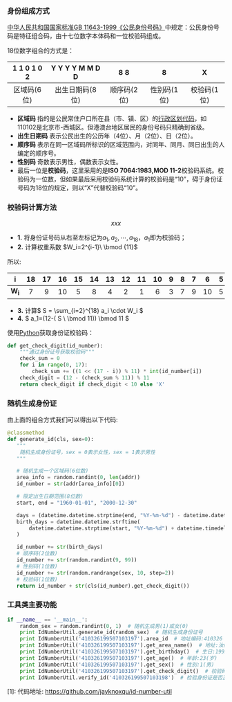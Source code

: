 ### 身份组成方式

[中华人民共和国国家标准](https://zh.wikipedia.org/wiki/%E4%B8%AD%E5%8D%8E%E4%BA%BA%E6%B0%91%E5%85%B1%E5%92%8C%E5%9B%BD%E5%9B%BD%E5%AE%B6%E6%A0%87%E5%87%86)[GB 11643-1999《公民身份号码》](https://zh.wikisource.org/wiki/GB_11643-1999_%E5%85%AC%E6%B0%91%E8%BA%AB%E4%BB%BD%E5%8F%B7%E7%A0%81)中规定：公民身份号码是特征组合码，由十七位数字本体码和一位校验码组成。

18位数字组合的方式是：

| 1 1 0 1 0	2 | Y Y	Y Y	M M D D | 8 8 | 8 | X |
| :---------: | :---------------: | :----: | :--: | :----: |
|    区域码(6位)    |  出生日期码(8位)     | 顺序码(2位) | 性别码(1位) | 校验码(1位) |


- **区域码** 指的是公民常住户口所在县（市、镇、区）的[行政区划代码](https://zh.wikipedia.org/wiki/%E4%B8%AD%E5%8D%8E%E4%BA%BA%E6%B0%91%E5%85%B1%E5%92%8C%E5%9B%BD%E8%A1%8C%E6%94%BF%E5%8C%BA%E5%88%92%E4%BB%A3%E7%A0%81)，如110102是北京市-西城区。但港澳台地区居民的身份号码只精确到省级。
- **出生日期码** 表示公民出生的公历年（4位）、月（2位）、日（2位）。
- **顺序码** 表示在同一区域码所标识的区域范围内，对同年、同月、同日出生的人编定的顺序号。
- **性别码** 奇数表示男性，偶数表示女性。
- 最后一位是**校验码**，这里采用的是**ISO 7064:1983,MOD 11-2**校验码系统。校验码为一位数，但如果最后采用校验码系统计算的校验码是“10”，碍于身份证号码为18位的规定，则以“X”代替校验码“10”。

### 校验码计算方法
<script type="text/javascript" src="http://cdn.mathjax.org/mathjax/latest/MathJax.js?config=default"></script>
 $$xxx$$
-  **1.** 将身份证号码从右至左标记为$a_1 , a_2 , \cdots , a_{18}$，$a_1$即为校验码；
-  **2.** 计算权重系数 $W_i=2^{i-1}\ \bmod \{11}$

所以:


|**i**|18|17|16|15|14|13|12|11|10|9|8|7|6|5|4|3|2|1|
|:-:|:-:|:-:|:-:|:-:|:-:|:-:|:-:|:-:|:-:|:-:|:-:|:-:|:-:|:-:|:-:|:-:| :-:| :-:|
| **W<sub>i</sub>** |7|9|10|5|8|4|2|1|6|3|7|9|10|5|8|4|2|1|

- **3.**  计算$ S = \sum_{i=2}^{18} a_i \cdot W_i $
- **4.**  $ a_1=(12-( S \ \bmod 11)) \bmod 11 $

使用[Python](https://zh.wikipedia.org/wiki/Python)获取身份证校验码：
```Python
def get_check_digit(id_number):
    """通过身份证号获取校验码"""
    check_sum = 0
    for i in range(0, 17):
        check_sum += ((1 << (17 - i)) % 11) * int(id_number[i])
    check_digit = (12 - (check_sum % 11)) % 11
    return check_digit if check_digit < 10 else 'X'
```



### 随机生成身份证

由上面的组合方式我们可以得出以下代码:

 ```python
@classmethod
def generate_id(cls, sex=0):
    """
     随机生成身份证号，sex = 0表示女性，sex = 1表示男性
    """

    # 随机生成一个区域码(6位数)
    area_info = random.randint(0, len(addr))
    id_number = str(addr[area_info][0])

    # 限定出生日期范围(8位数)
    start, end = "1960-01-01", "2000-12-30"

    days = (datetime.datetime.strptime(end, "%Y-%m-%d") - datetime.datetime.strptime(start, "%Y-%m-%d")).days + 1
    birth_days = datetime.datetime.strftime(
        datetime.datetime.strptime(start, "%Y-%m-%d") + datetime.timedelta(random.randint(0, days)), "%Y%m%d"
    )

    id_number += str(birth_days)
    # 顺序码(2位数)
    id_number += str(random.randint(9, 99))
    # 性别码(1位数)
    id_number += str(random.randrange(sex, 10, step=2))
    # 校验码(1位数)
    return id_number + str(cls(id_number).get_check_digit())
 ```



### 工具类主要功能

```python
if __name__ == '__main__':
    random_sex = random.randint(0, 1)  # 随机生成男(1)或女(0)
    print IdNumberUtil.generate_id(random_sex)  # 随机生成身份证号
    print IdNumberUtil('410326199507103197').area_id  # 地址编码:410326
    print IdNumberUtil('410326199507103197').get_area_name()  # 地址:汝阳县
    print IdNumberUtil('410326199507103197').get_birthday()  # 生日:1995-7-10
    print IdNumberUtil('410326199507103197').get_age()  # 年龄:23(岁)
    print IdNumberUtil('410326199507103197').get_sex()  # 性别:1(男)
    print IdNumberUtil('410326199507103197').get_check_digit()  # 校验码:7
    print IdNumberUtil.verify_id('410326199507103198')  # 检验身份证是否正确:False
```

[1]: 代码地址: https://github.com/jayknoxqu/id-number-util
